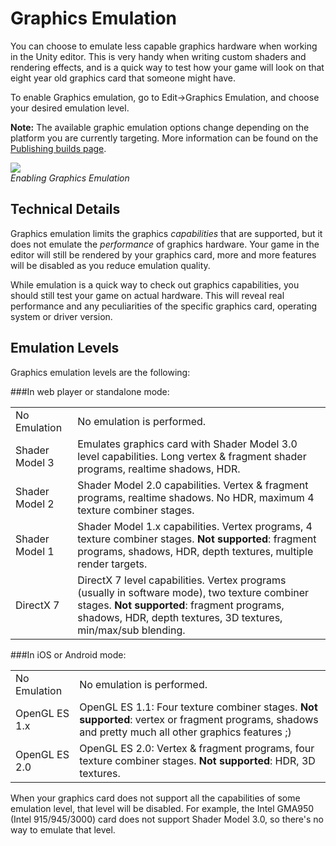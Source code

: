 Graphics Emulation
==================


You can choose to emulate less capable graphics hardware when working in the Unity editor. This is very handy when writing custom shaders and rendering effects, and is a quick way to test how your game will look on that eight year old graphics card that someone might have.

To enable Graphics emulation, go to <span class=menu>Edit->Graphics Emulation</span>, and choose your desired emulation level.

__Note:__ The available graphic emulation options change depending on the platform you are currently targeting. More information can be found on the [Publishing builds page](PublishingBuilds.html).

![](http://docwiki.hq.unity3d.com/uploads/Main/GraphicsEmulationMenu.jpg)  
_Enabling Graphics Emulation_


Technical Details
-----------------


Graphics emulation limits the graphics _capabilities_ that are supported, but it does not emulate the _performance_ of graphics hardware. Your game in the editor will still be rendered by your graphics card, more and more features will be disabled as you reduce emulation quality.

While emulation is a quick way to check out graphics capabilities, you should still test your game on actual hardware. This will reveal real performance and any peculiarities of the specific graphics card, operating system or driver version.

Emulation Levels
----------------


Graphics emulation levels are the following:

###In web player or standalone mode:


|    |    |
|:---|:---|
|<span class=component>No Emulation</span> |No emulation is performed.|
|<span class=component>Shader Model 3</span> |Emulates graphics card with Shader Model 3.0 level capabilities. Long vertex & fragment shader programs, realtime shadows, HDR.|
|<span class=component>Shader Model 2</span> |Shader Model 2.0 capabilities. Vertex & fragment programs, realtime shadows. No HDR, maximum 4 texture combiner stages. |
|<span class=component>Shader Model 1</span> |Shader Model 1.x capabilities. Vertex programs, 4 texture combiner stages. __Not supported__: fragment programs, shadows, HDR, depth textures, multiple render targets. |
|<span class=component>DirectX 7</span> |DirectX 7 level capabilities. Vertex programs (usually in software mode), two texture combiner stages. __Not supported__: fragment programs, shadows, HDR, depth textures, 3D textures, min/max/sub blending. |


###In iOS or Android mode:


|    |    |
|:---|:---|
|<span class=component>No Emulation</span> |No emulation is performed.|
|<span class=component>OpenGL ES 1.x</span> |OpenGL ES 1.1: Four texture combiner stages. __Not supported__: vertex or fragment programs, shadows and pretty much all other graphics features ;) |
|<span class=component>OpenGL ES 2.0</span> |OpenGL ES 2.0: Vertex & fragment programs, four texture combiner stages. __Not supported__: HDR, 3D textures. |

When your graphics card does not support all the capabilities of some emulation level, that level will be disabled. For example, the Intel GMA950 (Intel 915/945/3000) card does not support Shader Model 3.0, so there's no way to emulate that level.

